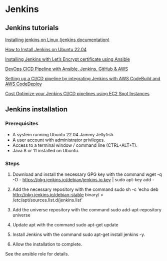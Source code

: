 # Jenkins

## Jenkins tutorials

[Installing jenkins on Linux (jenkins documentation)](https://www.jenkins.io/doc/book/installing/linux/#debianubuntu)

[How to Install Jenkins on Ubuntu 22.04](https://phoenixnap.com/kb/install-jenkins-ubuntu)

[Installing Jenkins with Let’s Encrypt certificate using Ansible](https://medium.com/@eriklotin/installing-jenkins-with-lets-encrypt-certificate-using-ansible-b077a6daa2a2)

[DevOps CICD Pipeline with Ansible, Jenkins, GitHub & AWS](https://varunmanik1.medium.com/devops-cicd-pipeline-with-ansible-jenkins-github-aws-759e0440d51e)

[Setting up a CI/CD pipeline by integrating Jenkins with AWS CodeBuild and AWS CodeDeploy](https://aws.amazon.com/fr/getting-started/hands-on/setup-jenkins-build-server/)

[Cost Optimize your Jenkins CI/CD pipelines using EC2 Spot Instances](https://aws.amazon.com/fr/blogs/compute/cost-optimize-your-jenkins-ci-cd-pipelines-using-ec2-spot-instances/)

## Jenkins installation

### Prerequisites

- A system running Ubuntu 22.04 Jammy Jellyfish.
- A user account with administrator privileges.
- Access to a terminal window / command line (CTRL+ALT+T).
- Java 8 or 11 installed on Ubuntu.

### Steps

1. Download and install the necessary GPG key with the command 
   wget -q -O - https://pkg.jenkins.io/debian/jenkins.io.key | sudo apt-key add -
   
2. Add the necessary repository with the command 
   sudo sh -c 'echo deb http://pkg.jenkins.io/debian-stable binary/ > /etc/apt/sources.list.d/jenkins.list'
   
3. Add the universe repository with the command 
   sudo add-apt-repository universe
   
4. Update apt with the command 
   sudo apt-get update
   
5. Install Jenkins with the command 
   sudo apt-get install jenkins -y.
6. Allow the installation to complete.

See the ansible role for details.